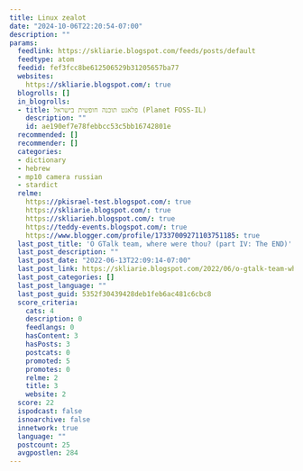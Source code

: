 ```yaml
---
title: Linux zealot
date: "2024-10-06T22:20:54-07:00"
description: ""
params:
  feedlink: https://skliarie.blogspot.com/feeds/posts/default
  feedtype: atom
  feedid: fef3fcc8be612506529b31205657ba77
  websites:
    https://skliarie.blogspot.com/: true
  blogrolls: []
  in_blogrolls:
  - title: פלאנט תוכנה חופשית בישראל (Planet FOSS-IL)
    description: ""
    id: ae190ef7e78febbcc53c5bb16742801e
  recommended: []
  recommender: []
  categories:
  - dictionary
  - hebrew
  - mp10 camera russian
  - stardict
  relme:
    https://pkisrael-test.blogspot.com/: true
    https://skliarie.blogspot.com/: true
    https://skliarieh.blogspot.com/: true
    https://teddy-events.blogspot.com/: true
    https://www.blogger.com/profile/17337009271103751185: true
  last_post_title: 'O GTalk team, where were thou? (part IV: The END)'
  last_post_description: ""
  last_post_date: "2022-06-13T22:09:14-07:00"
  last_post_link: https://skliarie.blogspot.com/2022/06/o-gtalk-team-where-were-thou-part-iv-end.html
  last_post_categories: []
  last_post_language: ""
  last_post_guid: 5352f30439428deb1feb6ac481c6cbc8
  score_criteria:
    cats: 4
    description: 0
    feedlangs: 0
    hasContent: 3
    hasPosts: 3
    postcats: 0
    promoted: 5
    promotes: 0
    relme: 2
    title: 3
    website: 2
  score: 22
  ispodcast: false
  isnoarchive: false
  innetwork: true
  language: ""
  postcount: 25
  avgpostlen: 284
---
```

